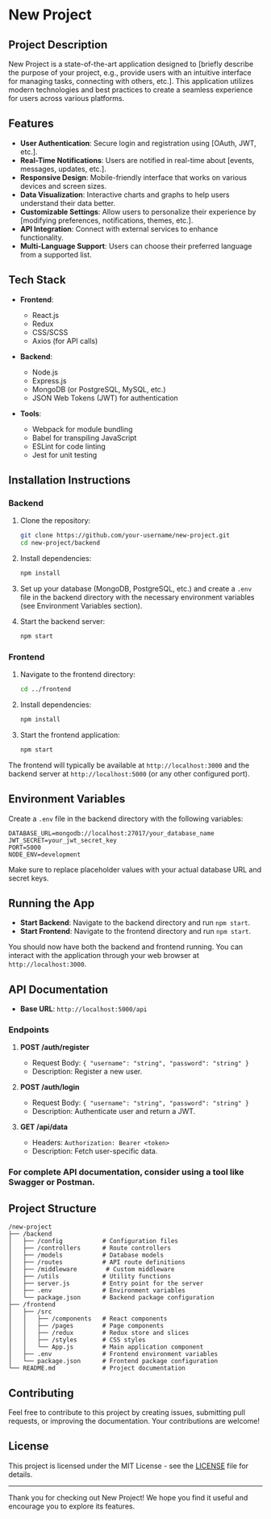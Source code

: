 # New Project

## Project Description

New Project is a state-of-the-art application designed to [briefly describe the purpose of your project, e.g., provide users with an intuitive interface for managing tasks, connecting with others, etc.]. This application utilizes modern technologies and best practices to create a seamless experience for users across various platforms.

## Features

- **User Authentication**: Secure login and registration using [OAuth, JWT, etc.].
- **Real-Time Notifications**: Users are notified in real-time about [events, messages, updates, etc.].
- **Responsive Design**: Mobile-friendly interface that works on various devices and screen sizes.
- **Data Visualization**: Interactive charts and graphs to help users understand their data better.
- **Customizable Settings**: Allow users to personalize their experience by [modifying preferences, notifications, themes, etc.].
- **API Integration**: Connect with external services to enhance functionality.
- **Multi-Language Support**: Users can choose their preferred language from a supported list.

## Tech Stack

- **Frontend**: 
  - React.js
  - Redux
  - CSS/SCSS
  - Axios (for API calls)

- **Backend**:
  - Node.js
  - Express.js
  - MongoDB (or PostgreSQL, MySQL, etc.)
  - JSON Web Tokens (JWT) for authentication

- **Tools**:
  - Webpack for module bundling
  - Babel for transpiling JavaScript
  - ESLint for code linting
  - Jest for unit testing

## Installation Instructions

### Backend

1. Clone the repository:
   ```bash
   git clone https://github.com/your-username/new-project.git
   cd new-project/backend
   ```

2. Install dependencies:
   ```bash
   npm install
   ```

3. Set up your database (MongoDB, PostgreSQL, etc.) and create a `.env` file in the backend directory with the necessary environment variables (see Environment Variables section).

4. Start the backend server:
   ```bash
   npm start
   ```

### Frontend

1. Navigate to the frontend directory:
   ```bash
   cd ../frontend
   ```

2. Install dependencies:
   ```bash
   npm install
   ```

3. Start the frontend application:
   ```bash
   npm start
   ```

The frontend will typically be available at `http://localhost:3000` and the backend server at `http://localhost:5000` (or any other configured port).

## Environment Variables

Create a `.env` file in the backend directory with the following variables:

```
DATABASE_URL=mongodb://localhost:27017/your_database_name
JWT_SECRET=your_jwt_secret_key
PORT=5000
NODE_ENV=development
```

Make sure to replace placeholder values with your actual database URL and secret keys.

## Running the App

- **Start Backend**: Navigate to the backend directory and run `npm start`.
- **Start Frontend**: Navigate to the frontend directory and run `npm start`.

You should now have both the backend and frontend running. You can interact with the application through your web browser at `http://localhost:3000`.

## API Documentation

- **Base URL**: `http://localhost:5000/api`

### Endpoints

1. **POST /auth/register**
   - Request Body: `{ "username": "string", "password": "string" }`
   - Description: Register a new user.

2. **POST /auth/login**
   - Request Body: `{ "username": "string", "password": "string" }`
   - Description: Authenticate user and return a JWT.

3. **GET /api/data**
   - Headers: `Authorization: Bearer <token>`
   - Description: Fetch user-specific data.

### For complete API documentation, consider using a tool like Swagger or Postman.

## Project Structure

```
/new-project
├── /backend
│   ├── /config           # Configuration files
│   ├── /controllers      # Route controllers
│   ├── /models           # Database models
│   ├── /routes           # API route definitions
│   ├── /middleware        # Custom middleware
│   ├── /utils            # Utility functions
│   ├── server.js         # Entry point for the server
│   ├── .env              # Environment variables
│   └── package.json      # Backend package configuration
├── /frontend
│   ├── /src
│   │   ├── /components   # React components
│   │   ├── /pages        # Page components
│   │   ├── /redux        # Redux store and slices
│   │   ├── /styles       # CSS styles
│   │   └── App.js        # Main application component
│   ├── .env              # Frontend environment variables
│   └── package.json      # Frontend package configuration
└── README.md             # Project documentation
```

## Contributing

Feel free to contribute to this project by creating issues, submitting pull requests, or improving the documentation. Your contributions are welcome!

## License

This project is licensed under the MIT License - see the [LICENSE](LICENSE) file for details.

---

Thank you for checking out New Project! We hope you find it useful and encourage you to explore its features.